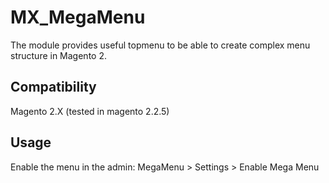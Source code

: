 # MX_MegaMenu
The module provides useful topmenu to be able to create complex menu structure in Magento 2.

## Compatibility
Magento 2.X (tested in magento 2.2.5)

## Usage
Enable the menu in the admin:
MegaMenu > Settings > Enable Mega Menu

